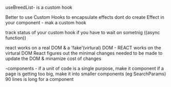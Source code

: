 useBreedList- is a custom hook

Better to use Custom Hooks to encapsulate effects
dont do create Effect in your component - mak a custom hook

track status of your custom hook if you have to wait on sometnig ((async function))

react works on a real DOM & a 'fake'(virtural) DOM - REACT works on the virtural DOM
React figures out the minimal changes needed to be made to update the DOM & minamize cost of changes

-components -
if a unit of code is a single purpose, make it component
if a page is getting too big, make it into smaller components (eg SearchParams) 90 lines is long for a component
